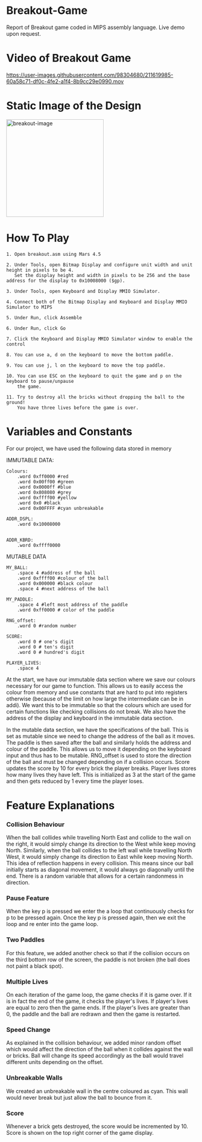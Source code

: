 # Breakout-Game
Report of Breakout game coded in MIPS assembly language. Live demo upon request.


# Video of Breakout Game
https://user-images.githubusercontent.com/98304680/211619985-60a58c71-df0c-4fe2-a1f4-8b9cc29e0990.mov


# Static Image of the Design

<img width="258" alt="breakout-image" src="https://user-images.githubusercontent.com/98304680/211613645-3b62b0d1-c02f-4ab4-93d1-851d5cb97505.png">

# How To Play

    1. Open breakout.asm using Mars 4.5
    
    2. Under Tools, open Bitmap Display and configure unit width and unit height in pixels to be 4. 
       Set the display height and width in pixels to be 256 and the base address for the display to 0x10008000 ($gp).
    
    3. Under Tools, open Keyboard and Display MMIO Simulator.
    
    4. Connect both of the Bitmap Display and Keyboard and Display MMIO Simulator to MIPS
    
    5. Under Run, click Assemble
    
    6. Under Run, click Go
    
    7. Click the Keyboard and Display MMIO Simulator window to enable the control
    
    8. You can use a, d on the keyboard to move the bottom paddle. 

    9. You can use j, l on the keyboard to move the top paddle. 

    10. You can use ESC on the keyboard to quit the game and p on the keyboard to pause/unpause 
        the game.
    
    11. Try to destroy all the bricks without dropping the ball to the ground! 
        You have three lives before the game is over.


# Variables and Constants
For our project, we have used the following data stored in memory

IMMUTABLE DATA:

    Colours:  
        .word 0xff0000 #red  
        .word 0x00ff00 #green  
        .word 0x0000ff #blue  
        .word 0x808080 #grey  
        .word 0xffff00 #yellow  
        .word 0x0 #black   
        .word 0x00FFFF #cyan unbreakable
    
    ADDR_DSPL:
        .word 0x10008000
        
        
    ADDR_KBRD:
        .word 0xffff0000

MUTABLE DATA

    MY_BALL:
        .space 4 #address of the ball
        .word 0xffff00 #colour of the ball
        .word 0x000000 #black colour
        .space 4 #next address of the ball
        
    MY_PADDLE:
        .space 4 #left most address of the paddle
        .word 0xff0000 # color of the paddle
        
    RNG_offset:
        .word 0 #random number

    SCORE:
        .word 0 # one's digit
        .word 0 # ten's digit
        .word 0 # hundred's digit
    
    PLAYER_LIVES:
        .space 4


At the start, we have our immutable data section where we save our colours necessary for our game to function. This allows us to easily access the colour from memory and use constants that are hard to put into registers otherwise (because of the limit on how large the intermediate can be in addi). We want this to be immutable so that the colours which are used for certain functions like checking collisions do not break. We also have the address of the display and keyboard in the immutable data section. 


In the mutable data section, we have the specifications of the ball. This is set as mutable since we need to change the address of the ball as it moves. The paddle is then saved after the ball and similarly holds the address and colour of the paddle. This allows us to move it depending on the keyboard input and thus has to be mutable. RNG\_offset is used to store the direction of the ball and must be changed depending on if a collision occurs. Score updates the score by 10 for every brick the player breaks. Player lives stores how many lives they have left. This is initialized as 3 at the start of the game and then gets reduced by 1 every time the player loses.

# Feature Explanations

### Collision Behaviour
When the ball collides while travelling North East and collide to the wall on the right, it would simply change its direction to the West while keep moving North. Similarly, when the ball collides to the left wall while travelling North West, it would simply change its direction to East while keep moving North. This idea of reflection happens in every collision. This means since our ball initially starts as diagonal movement, it would always go diagonally until the end. There is a random variable that allows for a certain randonmess in direction.

### Pause Feature
When the key p is pressed we enter the a loop that continuously checks for p to be pressed again. Once the key p is pressed again, then we exit the loop and re enter into the game loop.

### Two Paddles
For this feature, we added another check so that if the collision occurs on the third bottom row of the screen, the paddle is not broken (the ball does not paint a black spot).


### Multiple Lives
On each iteration of the game loop, the game checks if it is game over. If it is in fact the end of the game, it checks the player's lives. If player's lives are equal to zero then the game ends. If the player's lives are greater than 0, the paddle and the ball are redrawn and then the game is restarted.


### Speed Change
As explained in the collision behaviour, we added minor random offset which would affect the direction of the ball when it collides against the wall or bricks. Ball will change its speed accordingly as the ball would travel different units depending on the offset.

### Unbreakable Walls
We created an unbreakable wall in the centre coloured as cyan. This wall would never break but just allow the ball to bounce from it.

### Score
Whenever a brick gets destroyed, the score would be incremented by 10. Score is shown on the top right corner of the game display.
